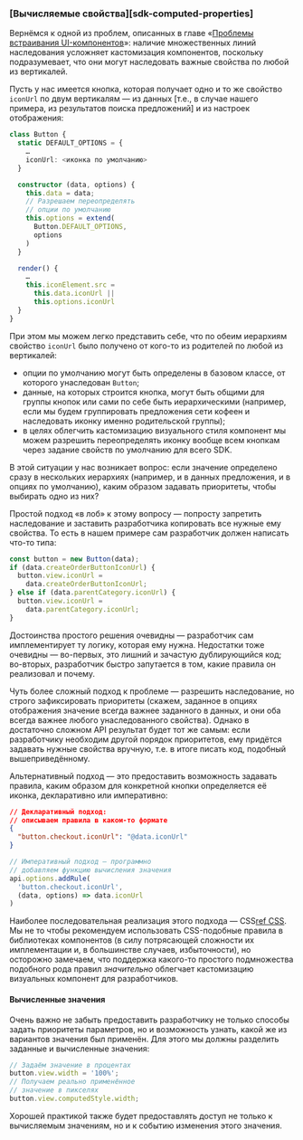 ### [Вычисляемые свойства][sdk-computed-properties]

Вернёмся к одной из проблем, описанных в главе «[Проблемы встраивания UI-компонентов](#sdk-ui-components)»: наличие множественных линий наследования усложняет кастомизация компонентов, поскольку подразумевает, что они могут наследовать важные свойства по любой из вертикалей. 

Пусть у нас имеется кнопка, которая получает одно и то же свойство `iconUrl` по двум вертикалям — из данных [т.е., в случае нашего примера, из результатов поиска предложений] и из настроек отображения:

```typescript
class Button {
  static DEFAULT_OPTIONS = {
    …
    iconUrl: <иконка по умолчанию>
  }

  constructor (data, options) {
    this.data = data;
    // Разрешаем переопределять
    // опции по умолчанию
    this.options = extend(
      Button.DEFAULT_OPTIONS,
      options
    )
  }

  render() {
    …
    this.iconElement.src = 
      this.data.iconUrl || 
      this.options.iconUrl
  }
}
```

При этом мы можем легко представить себе, что по обеим иерархиям свойство `iconUrl` было получено от кого-то из родителей по любой из вертикалей:
  * опции по умолчанию могут быть определены в базовом классе, от которого унаследован `Button`;
  * данные, на которых строится кнопка, могут быть общими для группы кнопок или сами по себе быть иерархическими (например, если мы будем группировать предложения сети кофеен и наследовать иконку именно родительской группы);
  * в целях облегчить кастомизацию визуального стиля компонент мы можем разрешить переопределять иконку вообще всем кнопкам через задание свойств по умолчанию для всего SDK.

В этой ситуации у нас возникает вопрос: если значение определено сразу в нескольких иерархиях (например, и в данных предложения, и в опциях по умолчанию), каким образом задавать приоритеты, чтобы выбирать одно из них?

Простой подход «в лоб» к этому вопросу — попросту запретить наследование и заставить разработчика копировать все нужные ему свойства. То есть в нашем примере сам разработчик должен написать что-то типа:

```typescript
const button = new Button(data);
if (data.createOrderButtonIconUrl) {
  button.view.iconUrl = 
    data.createOrderButtonIconUrl;
} else if (data.parentCategory.iconUrl) {
  button.view.iconUrl = 
    data.parentCategory.iconUrl;
}
```

Достоинства простого решения очевидны — разработчик сам имплементирует ту логику, которая ему нужна. Недостатки тоже очевидны — во-первых, это лишний и зачастую дублирующийся код; во-вторых, разработчик быстро запутается в том, какие правила он реализовал и почему.

Чуть более сложный подход к проблеме — разрешить наследование, но строго зафиксировать приоритеты (скажем, заданное в опциях отображения значение всегда важнее заданного в данных, и они оба всегда важнее любого унаследованного свойства). Однако в достаточно сложном API результат будет тот же самым: если разработчику необходим другой порядок приоритетов, ему придётся задавать нужные свойства вручную, т.е. в итоге писать код, подобный вышеприведённому.

Альтернативный подход — это предоставить возможность задавать правила, каким образом для конкретной кнопки определяется её иконка, декларативно или императивно:

```json
// Декларативный подход:
// описываем правила в каком-то формате
{
  "button.checkout.iconUrl": "@data.iconUrl"
}
```

```typescript
// Императивный подход — программно
// добавляем функцию вычисления значения
api.options.addRule(
  'button.checkout.iconUrl',
  (data, options) => data.iconUrl
)
```

Наиболее последовательная реализация этого подхода — CSS[ref CSS](https://www.w3.org/Style/CSS/). Мы не то чтобы рекомендуем использовать CSS-подобные правила в библиотеках компонентов (в силу потрясающей сложности их имплементации и, в большинстве случаев, избыточности), но осторожно замечаем, что поддержка какого-то простого подмножества подобного рода правил *значительно* облегчает кастомизацию визуальных компонент для разработчиков.

#### Вычисленные значения

Очень важно не забыть предоставить разработчику не только способы задать приоритеты параметров, но и возможность узнать, какой же из вариантов значения был применён. Для этого мы должны разделить заданные и вычисленные значения:

```typescript
// Задаём значение в процентах
button.view.width = '100%';
// Получаем реально применённое
// значение в пикселях
button.view.computedStyle.width;
```

Хорошей практикой также будет предоставлять доступ не только к вычисляемым значениям, но и к событию изменения этого значения.